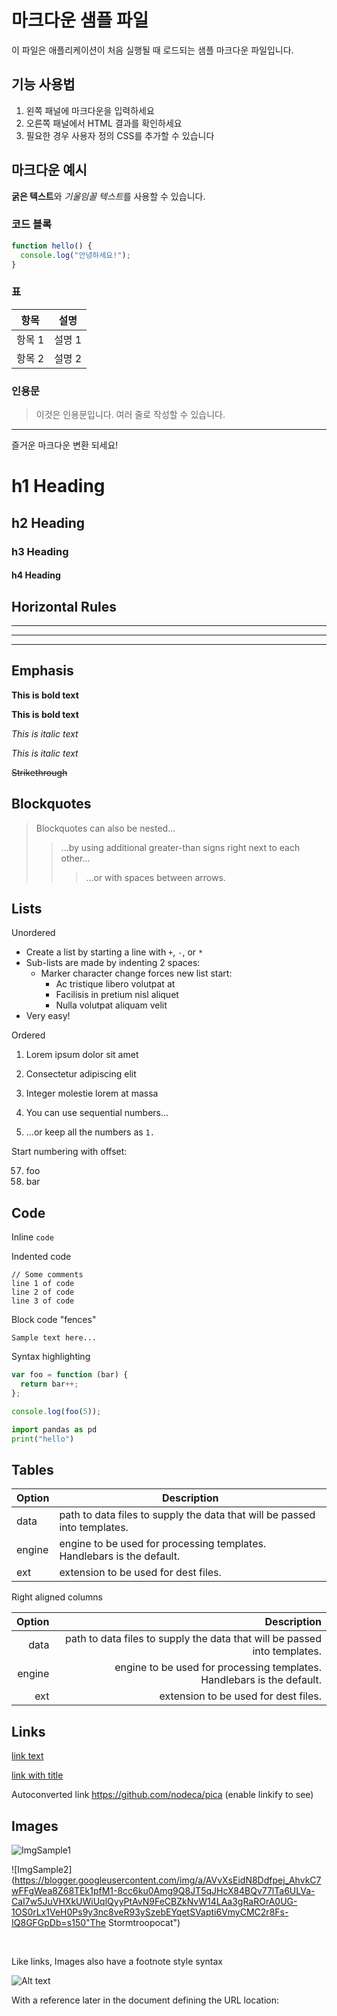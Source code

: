 # 마크다운 샘플 파일

이 파일은 애플리케이션이 처음 실행될 때 로드되는 샘플 마크다운 파일입니다.

## 기능 사용법

1. 왼쪽 패널에 마크다운을 입력하세요
2. 오른쪽 패널에서 HTML 결과를 확인하세요
3. 필요한 경우 사용자 정의 CSS를 추가할 수 있습니다

## 마크다운 예시

**굵은 텍스트**와 *기울임꼴 텍스트*를 사용할 수 있습니다.

### 코드 블록

```javascript
function hello() {
  console.log("안녕하세요!");
}
```

### 표

| 항목 | 설명 |
|------|------|
| 항목 1 | 설명 1 |
| 항목 2 | 설명 2 |

### 인용문

> 이것은 인용문입니다.
> 여러 줄로 작성할 수 있습니다.

---

즐거운 마크다운 변환 되세요!

# h1 Heading
## h2 Heading
### h3 Heading
#### h4 Heading


## Horizontal Rules

___

---

***

## Emphasis

**This is bold text**

__This is bold text__

*This is italic text*

_This is italic text_

~~Strikethrough~~


## Blockquotes


> Blockquotes can also be nested...
>> ...by using additional greater-than signs right next to each other...
> > > ...or with spaces between arrows.


## Lists

Unordered

+ Create a list by starting a line with `+`, `-`, or `*`
+ Sub-lists are made by indenting 2 spaces:
  - Marker character change forces new list start:
    * Ac tristique libero volutpat at
    + Facilisis in pretium nisl aliquet
    - Nulla volutpat aliquam velit
+ Very easy!

Ordered

1. Lorem ipsum dolor sit amet
2. Consectetur adipiscing elit
3. Integer molestie lorem at massa


1. You can use sequential numbers...
1. ...or keep all the numbers as `1.`

Start numbering with offset:

57. foo
1. bar


## Code

Inline `code`

Indented code

    // Some comments
    line 1 of code
    line 2 of code
    line 3 of code


Block code "fences"
```
Sample text here...
```

Syntax highlighting
``` js
var foo = function (bar) {
  return bar++;
};

console.log(foo(5));
```

``` py
import pandas as pd
print("hello")

```


## Tables

| Option | Description |
| ------ | ----------- |
| data   | path to data files to supply the data that will be passed into templates. |
| engine | engine to be used for processing templates. Handlebars is the default. |
| ext    | extension to be used for dest files. |

Right aligned columns

| Option | Description |
| ------:| -----------:|
| data   | path to data files to supply the data that will be passed into templates. |
| engine | engine to be used for processing templates. Handlebars is the default. |
| ext    | extension to be used for dest files. |


## Links

[link text](https://tobony.blogspot.com/)

[link with title](http://nodeca.github.io/pica/demo/ "title text!")

Autoconverted link https://github.com/nodeca/pica (enable linkify to see)


## Images

![ImgSample1](https://blogger.googleusercontent.com/img/b/R29vZ2xl/AVvXsEgwkSBxOD8Adwmzod0SisrbXrX2WgEFmCO40me1qnRi4IX9M3ZpXw4pMoNPGL-ttnTmrE3Flu1x9HBrZDaPmHQaoyn_YgokCo9M2H9z4Rffqrqd6bDpiJL173vUV068-5KtacUzPQlaL3_oSHl7hEqkuHeGzS0l-3-UsimL_3hKgYb53-dGR20MydjLWf6W/s219/defaultCodeRedhtml.png)

![ImgSample2](https://blogger.googleusercontent.com/img/a/AVvXsEidN8Ddfpej_AhvkC7wFFgWea8Z68TEk1pfM1-8cc6ku0Amg9Q8JT5qJHcX84BQv77lTa6ULVa-CaI7w5JuVHXkUWiUqlQyyPtAvN9FeCBZkNvW14LAa3gRaROrA0UG-1OS0rLx1VeH0Ps9y3nc8veR93ySzebEYqetSVapti6VmyCMC2r8Fs-IQ8GFGpDb=s150"The Stormtroopocat")

<br/>

Like links, Images also have a footnote style syntax

![Alt text][id]

With a reference later in the document defining the URL location:

[id]: https://blogger.googleusercontent.com/img/b/R29vZ2xl/AVvXsEiXcw9EVsBjnpp4MM8DdH1SJ9gekpLQCulQxeL1-ABVFOjC3xDlXHjYMz4fLOZR31NHf4iCMZVejW2FDeNjVDjgzFv1DqKVoU5Iy063SxpkdnoSO8WHmWa6Iuvk7PLgMKf9-EWx6ZCj4Slf7bH14wlohjcXst2csRZudS9Y60n-uwPn68I2GOoqDdZRO5A9/w362-h330-p-k-no-nu/defaultCodeBlack.png=w72-h72-p-k-no-nu  "ImgSample2"


<br/><br/><br/>

